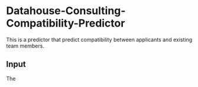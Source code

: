 # Datahouse-Consulting-Compatibility-Predictor
This is a predictor that predict compatibility between applicants and existing team members.

## Input
The 

